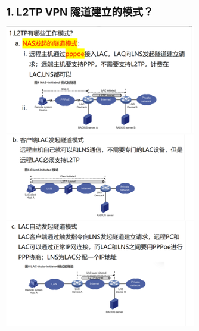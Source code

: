 # 1. L2TP VPN 隧道建立的模式？

![alt text](images/面试题---L2TP隧道模式/image.png)
![alt text](images/面试题---L2TP隧道模式/image-1.png)
![alt text](images/面试题---L2TP隧道模式/image-2.png)
